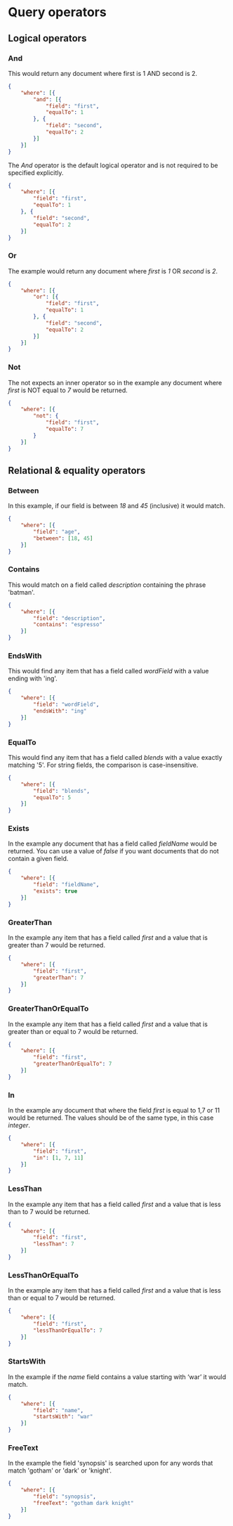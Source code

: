 # Query operators

## Logical operators

### And
This would return any document where first is 1 AND second is 2.

```json
{
    "where": [{
        "and": [{
            "field": "first",
            "equalTo": 1
        }, {
            "field": "second",
            "equalTo": 2
        }]
    }]
}
```

The *And* operator is the default logical operator and is not required to be specified explicitly.

```json
{
    "where": [{
        "field": "first",
        "equalTo": 1
    }, {
        "field": "second",
        "equalTo": 2
    }]
}
```


### Or
The example would return any document where *first* is *1* OR *second* is *2*.

```json
{
    "where": [{
        "or": [{
            "field": "first",
            "equalTo": 1
        }, {
            "field": "second",
            "equalTo": 2
        }]
    }]
}
```


### Not
The not expects an inner operator so in the example any document where *first* is NOT equal to *7* would be returned.


```json
{
    "where": [{
        "not": {
            "field": "first",
            "equalTo": 7
        }
    }]
}
```



## Relational & equality operators

### Between
In this example, if our field is between *18* and *45* (inclusive) it would match.

```json
{
    "where": [{
        "field": "age",
        "between": [18, 45]
    }]
}
```


### Contains
This would match on a field called *description* containing the phrase 'batman'.

```json
{
    "where": [{
        "field": "description",
        "contains": "espresso"
    }]
}
```


### EndsWith
This would find any item that has a field called *wordField* with a value ending with 'ing'.


```json
{
    "where": [{
        "field": "wordField",
        "endsWith": "ing"
    }]
}
```


### EqualTo
This would find any item that has a field called *blends* with a value exactly matching '5'. For string fields, the comparison is case-insensitive.

```json
{
    "where": [{
        "field": "blends",
        "equalTo": 5
    }]
}
```


### Exists
In the example any document that has a field called *fieldName* would be returned. You can use a value of *false* if you want documents that do not contain a given field.

```json
{
    "where": [{
        "field": "fieldName",
        "exists": true
    }]
}
```


### GreaterThan
In the example any item that has a field called *first* and a value that is greater than 7 would be returned.

```json
{
    "where": [{
        "field": "first",
        "greaterThan": 7
    }]
}
```


### GreaterThanOrEqualTo
In the example any item that has a field called *first* and a value that is greater than or equal to 7 would be returned.

```json
{
    "where": [{
        "field": "first",
        "greaterThanOrEqualTo": 7
    }]
}
```


### In
In the example any document that where the field *first* is equal to 1,7 or 11 would be returned.
The values should be of the same type, in this case *integer*.

```json
{
    "where": [{
        "field": "first",
        "in": [1, 7, 11]
    }]
}
```


### LessThan
In the example any item that has a field called *first* and a value that is less than to 7 would be returned.

```json
{
    "where": [{
        "field": "first",
        "lessThan": 7
    }]
}
```


### LessThanOrEqualTo
In the example any item that has a field called *first* and a value that is less than or equal to 7 would be returned.

```json
{
    "where": [{
        "field": "first",
        "lessThanOrEqualTo": 7
    }]
}
```


### StartsWith
In the example if the *name* field contains a value starting with ‘war’ it would match.

```json
{
    "where": [{
        "field": "name",
        "startsWith": "war"
    }]
}
```


### FreeText
In the example the field 'synopsis' is searched upon for any words that match 'gotham' or 'dark' or 'knight'.

```json
{
    "where": [{
        "field": "synopsis",
        "freeText": "gotham dark knight"
    }]
}
```
